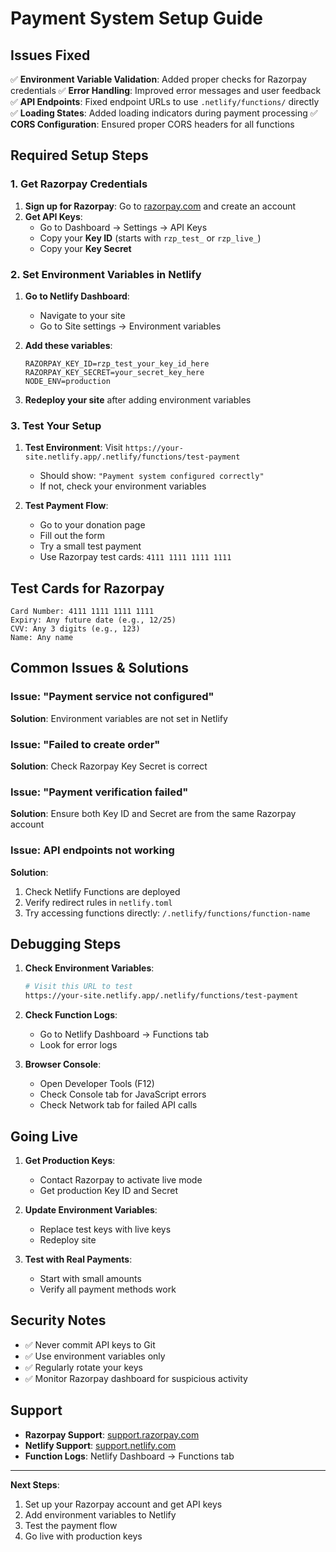 # Payment System Setup Guide

## Issues Fixed

✅ **Environment Variable Validation**: Added proper checks for Razorpay credentials
✅ **Error Handling**: Improved error messages and user feedback
✅ **API Endpoints**: Fixed endpoint URLs to use `.netlify/functions/` directly
✅ **Loading States**: Added loading indicators during payment processing
✅ **CORS Configuration**: Ensured proper CORS headers for all functions

## Required Setup Steps

### 1. Get Razorpay Credentials

1. **Sign up for Razorpay**: Go to [razorpay.com](https://razorpay.com) and create an account
2. **Get API Keys**: 
   - Go to Dashboard → Settings → API Keys
   - Copy your **Key ID** (starts with `rzp_test_` or `rzp_live_`)
   - Copy your **Key Secret**

### 2. Set Environment Variables in Netlify

1. **Go to Netlify Dashboard**:
   - Navigate to your site
   - Go to Site settings → Environment variables

2. **Add these variables**:
   ```
   RAZORPAY_KEY_ID=rzp_test_your_key_id_here
   RAZORPAY_KEY_SECRET=your_secret_key_here
   NODE_ENV=production
   ```

3. **Redeploy your site** after adding environment variables

### 3. Test Your Setup

1. **Test Environment**: Visit `https://your-site.netlify.app/.netlify/functions/test-payment`
   - Should show: `"Payment system configured correctly"`
   - If not, check your environment variables

2. **Test Payment Flow**:
   - Go to your donation page
   - Fill out the form
   - Try a small test payment
   - Use Razorpay test cards: `4111 1111 1111 1111`

## Test Cards for Razorpay

```
Card Number: 4111 1111 1111 1111
Expiry: Any future date (e.g., 12/25)
CVV: Any 3 digits (e.g., 123)
Name: Any name
```

## Common Issues & Solutions

### Issue: "Payment service not configured"
**Solution**: Environment variables are not set in Netlify

### Issue: "Failed to create order"
**Solution**: Check Razorpay Key Secret is correct

### Issue: "Payment verification failed"
**Solution**: Ensure both Key ID and Secret are from the same Razorpay account

### Issue: API endpoints not working
**Solution**: 
1. Check Netlify Functions are deployed
2. Verify redirect rules in `netlify.toml`
3. Try accessing functions directly: `/.netlify/functions/function-name`

## Debugging Steps

1. **Check Environment Variables**:
   ```bash
   # Visit this URL to test
   https://your-site.netlify.app/.netlify/functions/test-payment
   ```

2. **Check Function Logs**:
   - Go to Netlify Dashboard → Functions tab
   - Look for error logs

3. **Browser Console**:
   - Open Developer Tools (F12)
   - Check Console tab for JavaScript errors
   - Check Network tab for failed API calls

## Going Live

1. **Get Production Keys**: 
   - Contact Razorpay to activate live mode
   - Get production Key ID and Secret

2. **Update Environment Variables**:
   - Replace test keys with live keys
   - Redeploy site

3. **Test with Real Payments**:
   - Start with small amounts
   - Verify all payment methods work

## Security Notes

- ✅ Never commit API keys to Git
- ✅ Use environment variables only
- ✅ Regularly rotate your keys
- ✅ Monitor Razorpay dashboard for suspicious activity

## Support

- **Razorpay Support**: [support.razorpay.com](https://support.razorpay.com)
- **Netlify Support**: [support.netlify.com](https://support.netlify.com)
- **Function Logs**: Netlify Dashboard → Functions tab

---

**Next Steps**: 
1. Set up your Razorpay account and get API keys
2. Add environment variables to Netlify
3. Test the payment flow
4. Go live with production keys
